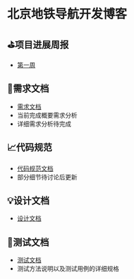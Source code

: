# 北京地铁导航开发博客

## ⛳项目进展周报
* [第一周](week1.md)

## 🎈需求文档
* [需求文档](需求文档.md)
* 当前完成概要需求分析
* 详细需求分析待完成

## 📈代码规范
* [代码规范文档](代码规范.md)
* 部分细节待讨论后更新

## 💡设计文档
* [设计文档](设计文档.md)

## 🔧测试文档
* [测试文档](测试文档.md)
* 测试方法说明以及测试用例的详细规格
